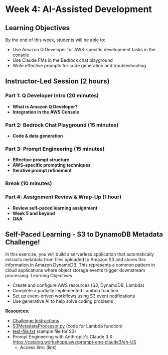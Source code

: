 # Week 4: AI-Assisted Development 

## Learning Objectives
By the end of this week, students will be able to:
- Use Amazon Q Developer for AWS-specific development tasks in the console
- Use Claude FMs in the Bedrock chat playground
- Write effective prompts for code generation and troubleshooting

## Instructor-Led Session (2 hours)

### Part 1: Q Developer Intro (20 minutes)
- **What is Amazon Q Developer?**
- **Integration in the AWS Console**

### Part 2: Bedrock Chat Playground (15 minutes)
- **Code & data generation**

### Part 3: Prompt Engineering (15 minutes)
- **Effective prompt structure**
- **AWS-specific prompting techniques**
- **Iterative prompt refinement**

### Break (10 minutes)

### Part 4: Assignment Review & Wrap-Up (1 hour)
- **Review self-paced learning assignment**
- **Week 5 and beyond**
- **Q&A**

## Self-Paced Learning - S3 to DynamoDB Metadata Challenge!
In this exercise, you will build a serverless application that automatically extracts metadata from files uploaded to Amazon S3 and stores this information in Amazon DynamoDB. This represents a common pattern in cloud applications where object storage events trigger downstream processing.
Learning Objectives
-	Create and configure AWS resources (S3, DynamoDB, Lambda)
-	Complete a partially implemented Lambda function
-	Set up event-driven workflows using S3 event notifications
-	Use generative AI to help solve coding problems

**Resources:**
-	[Challenge Instructions](https://github.com/ShantelJohnson/WSU-SIP/blob/main/onboarding-curriculum/week-4-files/challenge-instructions.md)
-	[S3MetadataProcessor.py](https://github.com/ShantelJohnson/WSU-SIP/blob/main/onboarding-curriculum/week-4-files/S3MetadataProcessor.py) (code for Lambda function)
-	[test-file.txt](https://github.com/ShantelJohnson/WSU-SIP/blob/main/onboarding-curriculum/week-4-files/test-file.txt) (sample file for S3)
-	Prompt Engineering with Anthropic's Claude 3.X: https://catalog.workshops.aws/prompt-eng-claude3/en-US
    -	Access link: (link)
